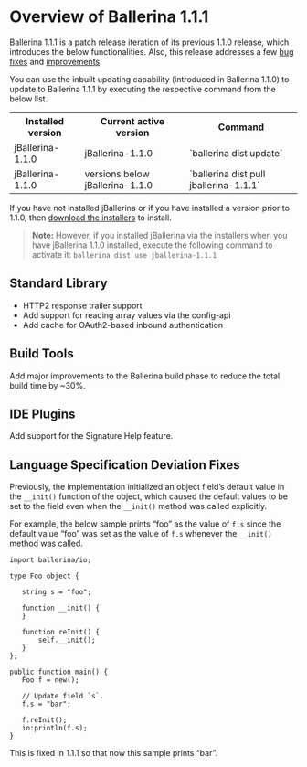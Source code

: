 # Overview of Ballerina 1.1.1

Ballerina 1.1.1 is a patch release iteration of its previous 1.1.0 release, which introduces the below functionalities. Also, this release addresses a few [bug fixes](https://github.com/ballerina-platform/ballerina-lang/issues?utf8=✓&q=is%3Aissue+label%3AType%2FBug+milestone%3A%22Ballerina+1.1.1%22+is%3Aclosed+)
and [improvements](https://github.com/ballerina-platform/ballerina-lang/issues?utf8=✓&q=is%3Aissue+milestone%3A%22Ballerina+1.1.1%22+is%3Aclosed+label%3AType%2FImprovement+). 

You can use the inbuilt updating capability (introduced in Ballerina 1.1.0) to update to Ballerina 1.1.1 by executing the respective command from the below list.

<table>
<tr border=1>
<th> Installed version </th>
<th> Current active version </th>
<th> Command </th>
</tr>
<tr border=1>
<td>  jBallerina-1.1.0 </td>
<td>  jBallerina-1.1.0 </td>
<td> `ballerina dist update` </td>
</tr>
<tr border=1>
<td>  jBallerina-1.1.0 </td>
<td>  versions below jBallerina-1.1.0 </td>
<td> `ballerina dist pull jballerina-1.1.1` </td>
</tr>
</table>

If you have not installed jBallerina or if you have installed a version prior to 1.1.0, then [download the installers](ballerina.io/downloads/) to install.

> **Note:** However, if you installed jBallerina via the installers when you have jBallerina 1.1.0 installed, execute the following command to activate it: `ballerina dist use jballerina-1.1.1`

## Standard Library

- HTTP2 response trailer support
- Add support for reading array values via the config-api
- Add cache for OAuth2-based inbound authentication

## Build Tools

Add major improvements to the Ballerina build phase to reduce the total build time by ~30%.

## IDE Plugins

Add support for the Signature Help feature.

## Language Specification Deviation Fixes

Previously, the implementation initialized an object field’s default value in the `__init()` function of the object, which caused the default values to be set to the field even when the `__init()` method was called explicitly. 

For example, the below sample prints “foo” as the value of `f.s` since the default value “foo” was set as the value of `f.s` whenever the `__init()` method was called. 

```ballerina
import ballerina/io;
 
type Foo object {
  
   string s = "foo";
 
   function __init() {       
   }
 
   function reInit() {
       self.__init();
   }
};
 
public function main() {
   Foo f = new();
 
   // Update field `s`.
   f.s = "bar";
 
   f.reInit();
   io:println(f.s);
}
```
This is fixed in 1.1.1 so that now this sample prints “bar”.
